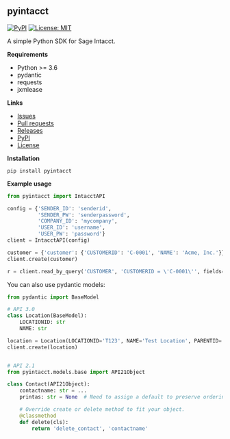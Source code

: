 ## pyintacct ##
[![PyPI](https://img.shields.io/pypi/dm/pyintacct.svg?style=flat-square)](https://pypi.org/project/pyintacct)
[![License: MIT](https://img.shields.io/badge/License-MIT-blue.svg?style=flat-square)](https://opensource.org/licenses/MIT)

A simple Python SDK for Sage Intacct.


**Requirements**
  - Python >= 3.6
  - pydantic
  - requests
  - jxmlease


**Links**
  - [Issues](https://github.com/red-coracle/pyintacct/issues)
  - [Pull requests](https://github.com/red-coracle/pyintacct/pulls)
  - [Releases](https://github.com/red-coracle/pyintacct/releases)
  - [PyPI](https://pypi.org/project/pyintacct)
  - [License](https://github.com/red-coracle/pyintacct/blob/master/LICENSE)

**Installation**
  
  `pip install pyintacct`

**Example usage**
```python
from pyintacct import IntacctAPI

config = {'SENDER_ID': 'senderid',
          'SENDER_PW': 'senderpassword',
          'COMPANY_ID': 'mycompany',
          'USER_ID': 'username',
          'USER_PW': 'password'}
client = IntacctAPI(config)

customer = {'customer': {'CUSTOMERID': 'C-0001', 'NAME': 'Acme, Inc.'}}
client.create(customer)

r = client.read_by_query('CUSTOMER', 'CUSTOMERID = \'C-0001\'', fields='NAME', pagesize=1)
```

You can also use pydantic models:
```python
from pydantic import BaseModel

# API 3.0
class Location(BaseModel):
    LOCATIONID: str
    NAME: str

location = Location(LOCATIONID='T123', NAME='Test Location', PARENTID='100')
client.create(location)


# API 2.1
from pyintacct.models.base import API21Object

class Contact(API21Object):
    contactname: str = ...
    printas: str = None  # Need to assign a default to preserve ordering

    # Override create or delete method to fit your object.
    @classmethod
    def delete(cls):
        return 'delete_contact', 'contactname'
```
